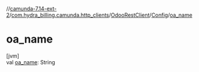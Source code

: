 //[camunda-7.14-ext-2](../../../../index.md)/[com.hydra_billing.camunda.http_clients](../../index.md)/[OdooRestClient](../index.md)/[Config](index.md)/[oa_name](oa_name.md)

# oa_name

[jvm]\
val [oa_name](oa_name.md): String
